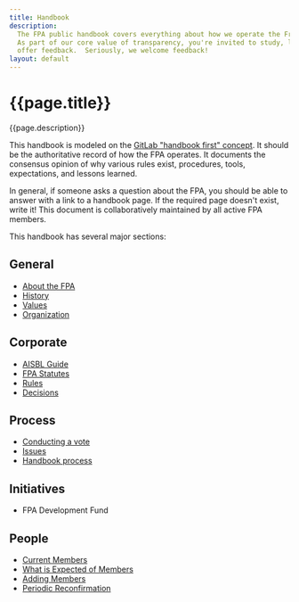 ```yaml
---
title: Handbook
description:
  The FPA public handbook covers everything about how we operate the FreeCAD Project Association.
  As part of our core value of transparency, you're invited to study, learn, copy and
  offer feedback.  Seriously, we welcome feedback!
layout: default
---
```


# {{page.title}}

{{page.description}}

This handbook is modeled on the [GitLab "handbook first" concept](https://about.gitlab.com/company/culture/all-remote/handbook-first-documentation/).  It should be the
authoritative record of how the FPA operates. It documents the consensus opinion
of why various rules exist, procedures, tools, expectations, and lessons learned.

In general, if someone asks a question about the FPA, you should be able to answer
with a link to a handbook page.  If the required page doesn't exist, write it! This
document is collaboratively maintained by all active FPA members.

This handbook has several major sections:

## General
- [About the FPA](./general/about)
- [History](./general/history)
- [Values](./general/values)
- [Organization](./general/organization)

## Corporate
- [AISBL Guide](./corporate/aisbl_guide)
- [FPA Statutes](./corporate/statutes)
- [Rules](./process/rules)
- [Decisions](./process/decisions)

## Process
- [Conducting a vote](./process/voting)
- [Issues](./process/issues)
- [Handbook process](./process/handbook)

## Initiatives
- FPA Development Fund

## People
- [Current Members](./people/roster)
- [What is Expected of Members](./people/expectations)
- [Adding Members](./process/member)
- [Periodic Reconfirmation](./process/reconfirmation)
